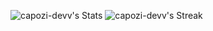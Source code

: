 
![capozi-devv's Stats](https://github-readme-stats.vercel.app/api?username=capozi-devv&theme=radical&show_icons=true&hide_border=false&count_private=true) ![capozi-devv's Streak](https://github-readme-streak-stats.herokuapp.com/?user=capozi-devv&theme=radical&hide_border=false)
